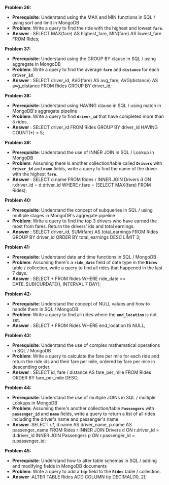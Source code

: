 **Problem 36:**

- **Prerequisite**: Understand using the MAX and MIN functions in SQL / using sort and limit in MongoDB
- **Problem**: Write a query to find the ride with the highest and lowest **`fare`**.
- **Answer** : SELECT MAX(fare) AS highest_fare, MIN(fare) AS lowest_fare FROM Rides;


**Problem 37:**

- **Prerequisite**: Understand using the GROUP BY clause in SQL / using aggregate in MongoDB
- **Problem**: Write a query to find the average **`fare`** and **`distance`** for each **`driver_id`**.
- **Answer** : SELECT driver_id, AVG(fare) AS avg_fare, AVG(distance) AS avg_distance FROM Rides GROUP BY driver_id;


**Problem 38:**

- **Prerequisite**: Understand using HAVING clause in SQL / using match in MongoDB's aggregate pipeline
- **Problem**: Write a query to find **`driver_id`** that have completed more than 5 rides.
- **Answer** : SELECT driver_id FROM Rides GROUP BY driver_id HAVING COUNT(*) > 5;


**Problem 39:**

- **Prerequisite**: Understand the use of INNER JOIN in SQL / Lookup in MongoDB
- **Problem**: Assuming there is another collection/table called **`Drivers`** with **`driver_id`** and **`name`** fields, write a query to find the name of the driver with the highest **`fare`**.
- **Answer** : SELECT d.name FROM Rides r INNER JOIN Drivers d ON r.driver_id = d.driver_id WHERE r.fare = (SELECT MAX(fare) FROM Rides);



**Problem 40:**

- **Prerequisite**: Understand the concept of subqueries in SQL / using multiple stages in MongoDB's aggregate pipeline
- **Problem**: Write a query to find the top 3 drivers who have earned the most from fares. Return the drivers' ids and total earnings.
- **Answer** : SELECT driver_id, SUM(fare) AS total_earnings FROM Rides GROUP BY driver_id ORDER BY total_earnings DESC LIMIT 3;


**Problem 41:**

- **Prerequisite**: Understand date and time functions in SQL / MongoDB
- **Problem**: Assuming there's a **`ride_date`** field of date type in the **`Rides`** table / collection, write a query to find all rides that happened in the last 7 days.
- **Answer** : SELECT * FROM Rides WHERE ride_date >= DATE_SUB(CURDATE(), INTERVAL 7 DAY);


**Problem 42:**

- **Prerequisite**: Understand the concept of NULL values and how to handle them in SQL / MongoDB
- **Problem**: Write a query to find all rides where the **`end_location`** is not set.
- **Answer** : SELECT * FROM Rides WHERE end_location IS NULL;


**Problem 43:**

- **Prerequisite**: Understand the use of complex mathematical operations in SQL / MongoDB
- **Problem**: Write a query to calculate the fare per mile for each ride and return the ride ids and their fare per mile, ordered by fare per mile in descending order.
- **Answer** : SELECT id, fare / distance AS fare_per_mile FROM Rides ORDER BY fare_per_mile DESC;


**Problem 44:**

- **Prerequisite**: Understand the use of multiple JOINs in SQL / multiple Lookups in MongoDB
- **Problem**: Assuming there's another collection/table **`Passengers`** with **`passenger_id`** and **`name`** fields, write a query to return a list of all rides including the driver's name and passenger's name.
- **Answer** :SELECT r.*, d.name AS driver_name, p.name AS passenger_name
FROM Rides r
INNER JOIN Drivers d ON r.driver_id = d.driver_id
INNER JOIN Passengers p ON r.passenger_id = p.passenger_id;


**Problem 45:**

- **Prerequisite**: Understand how to alter table schemas in SQL / adding and modifying fields in MongoDB documents
- **Problem**: Write a query to add a **`tip`** field to the **`Rides`** table / collection.
- **Answer** :ALTER TABLE Rides ADD COLUMN tip DECIMAL(10, 2);
